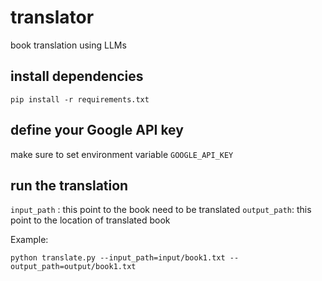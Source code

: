 # translator
book translation using LLMs


## install dependencies

```
pip install -r requirements.txt
```

## define your Google API key
make sure to set environment variable `GOOGLE_API_KEY`

## run the translation
`input_path` : this point to the book need to be translated
`output_path`: this point to the location of translated book

Example:
```
python translate.py --input_path=input/book1.txt --output_path=output/book1.txt
```